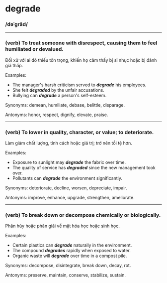 # degrade

### /dəˈɡrād/

---

### (verb) To treat someone with disrespect, causing them to feel humiliated or devalued.

Đối xử với ai đó thiếu tôn trọng, khiến họ cảm thấy bị sỉ nhục hoặc bị đánh giá thấp.

Examples:
- The manager's harsh criticism served to **_degrade_** his employees.
- She felt **_degraded_** by the unfair accusations.
- Bullying can **_degrade_** a person's self-esteem.

Synonyms: demean, humiliate, debase, belittle, disparage.

Antonyms: honor, respect, dignify, elevate, praise.

---

### (verb) To lower in quality, character, or value; to deteriorate.

Làm giảm chất lượng, tính cách hoặc giá trị; trở nên tồi tệ hơn.

Examples:
- Exposure to sunlight may **_degrade_** the fabric over time.
- The quality of service has **_degraded_** since the new management took over.
- Pollutants can **_degrade_** the environment significantly.

Synonyms: deteriorate, decline, worsen, depreciate, impair.

Antonyms: improve, enhance, upgrade, strengthen, ameliorate.

---

### (verb) To break down or decompose chemically or biologically.

Phân hủy hoặc phân giải về mặt hóa học hoặc sinh học.

Examples:
- Certain plastics can **_degrade_** naturally in the environment.
- The compound **_degrades_** rapidly when exposed to water.
- Organic waste will **_degrade_** over time in a compost pile.

Synonyms: decompose, disintegrate, break down, decay, rot.

Antonyms: preserve, maintain, conserve, stabilize, sustain. 